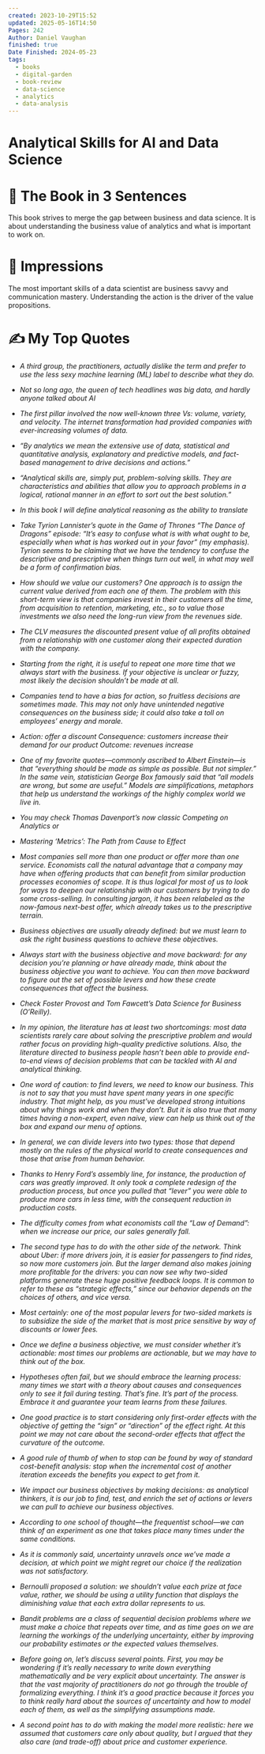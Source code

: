 ```yaml
---
created: 2023-10-29T15:52
updated: 2025-05-16T14:50
Pages: 242
Author: Daniel Vaughan
finished: true
Date Finished: 2024-05-23
tags:
  - books
  - digital-garden
  - book-review
  - data-science
  - analytics
  - data-analysis
---
```

# Analytical Skills for AI and Data Science


# 🚀 The Book in 3 Sentences
This book strives to merge the gap between business and data science. It is about understanding the business value of analytics and what is important to work on. 

# 🎨 Impressions
The most important skills of a data scientist are business savvy and communication mastery. 
Understanding the action is the driver of the value propositions. 


# ✍️ My Top  Quotes
- *A third group, the practitioners, actually dislike the term and prefer to use the less sexy machine learning (ML) label to describe what they do.* 
 
- *Not so long ago, the queen of tech headlines was big data, and hardly anyone talked about AI* 
 
- *The first pillar involved the now well-known three Vs: volume, variety, and velocity. The internet transformation had provided companies with ever-increasing volumes of data.* 
 
- *“By analytics we mean the extensive use of data, statistical and quantitative analysis, explanatory and predictive models, and fact-based management to drive decisions and actions.”* 
 
- *“Analytical skills are, simply put, problem-solving skills. They are characteristics and abilities that allow you to approach problems in a logical, rational manner in an effort to sort out the best solution.”* 
 
- *In this book I will define analytical reasoning as the ability to translate* 
 
- *Take Tyrion Lannister’s quote in the Game of Thrones “The Dance of Dragons” episode: “It’s easy to confuse what is with what ought to be, especially when what is has worked out in your favor” (my emphasis). Tyrion seems to be claiming that we have the tendency to confuse the descriptive and prescriptive when things turn out well, in what may well be a form of confirmation bias.* 
 
- *How should we value our customers? One approach is to assign the current value derived from each one of them. The problem with this short-term view is that companies invest in their customers all the time, from acquisition to retention, marketing, etc., so to value those investments we also need the long-run view from the revenues side.* 
 
- *The CLV measures the discounted present value of all profits obtained from a relationship with one customer along their expected duration with the company.* 
 
- *Starting from the right, it is useful to repeat one more time that we always start with the business. If your objective is unclear or fuzzy, most likely the decision shouldn’t be made at all.* 
 
- *Companies tend to have a bias for action, so fruitless decisions are sometimes made. This may not only have unintended negative consequences on the business side; it could also take a toll on employees’ energy and morale.* 
 
- *Action: offer a discount Consequence: customers increase their demand for our product Outcome: revenues increase* 
 
- *One of my favorite quotes—commonly ascribed to Albert Einstein—is that “everything should be made as simple as possible. But not simpler.” In the same vein, statistician George Box famously said that “all models are wrong, but some are useful.” Models are simplifications, metaphors that help us understand the workings of the highly complex world we live in.* 
 
- *You may check Thomas Davenport’s now classic Competing on Analytics or* 
 
- *Mastering ‘Metrics’: The Path from Cause to Effect* 
 
- *Most companies sell more than one product or offer more than one service. Economists call the natural advantage that a company may have when offering products that can benefit from similar production processes economies of scope. It is thus logical for most of us to look for ways to deepen our relationship with our customers by trying to do some cross-selling. In consulting jargon, it has been relabeled as the now-famous next-best offer, which already takes us to the prescriptive terrain.* 
 
- *Business objectives are usually already defined: but we must learn to ask the right business questions to achieve these objectives.* 
 
- *Always start with the business objective and move backward: for any decision you’re planning or have already made, think about the business objective you want to achieve. You can then move backward to figure out the set of possible levers and how these create consequences that affect the business.* 
 
- *Check Foster Provost and Tom Fawcett’s Data Science for Business (O’Reilly).* 
 
- *In my opinion, the literature has at least two shortcomings: most data scientists rarely care about solving the prescriptive problem and would rather focus on providing high-quality predictive solutions. Also, the literature directed to business people hasn’t been able to provide end-to-end views of decision problems that can be tackled with AI and analytical thinking.* 
 
- *One word of caution: to find levers, we need to know our business. This is not to say that you must have spent many years in one specific industry. That might help, as you must’ve developed strong intuitions about why things work and when they don’t. But it is also true that many times having a non-expert, even naive, view can help us think out of the box and expand our menu of options.* 
 
- *In general, we can divide levers into two types: those that depend mostly on the rules of the physical world to create consequences and those that arise from human behavior.* 
 
- *Thanks to Henry Ford’s assembly line, for instance, the production of cars was greatly improved. It only took a complete redesign of the production process, but once you pulled that “lever” you were able to produce more cars in less time, with the consequent reduction in production costs.* 
 
- *The difficulty comes from what economists call the “Law of Demand”: when we increase our price, our sales generally fall.* 
 
- *The second type has to do with the other side of the network. Think about Uber: if more drivers join, it is easier for passengers to find rides, so now more customers join. But the larger demand also makes joining more profitable for the drivers: you can now see why two-sided platforms generate these huge positive feedback loops. It is common to refer to these as “strategic effects,” since our behavior depends on the choices of others, and vice versa.* 
 
- *Most certainly: one of the most popular levers for two-sided markets is to subsidize the side of the market that is most price sensitive by way of discounts or lower fees.* 
 
- *Once we define a business objective, we must consider whether it’s actionable: most times our problems are actionable, but we may have to think out of the box.* 
 
- *Hypotheses often fail, but we should embrace the learning process: many times we start with a theory about causes and consequences only to see it fail during testing. That’s fine. It’s part of the process. Embrace it and guarantee your team learns from these failures.* 
 
- *One good practice is to start considering only first-order effects with the objective of getting the “sign” or “direction” of the effect right. At this point we may not care about the second-order effects that affect the curvature of the outcome.* 
 
- *A good rule of thumb of when to stop can be found by way of standard cost-benefit analysis: stop when the incremental cost of another iteration exceeds the benefits you expect to get from it.* 
 
- *We impact our business objectives by making decisions: as analytical thinkers, it is our job to find, test, and enrich the set of actions or levers we can pull to achieve our business objectives.* 
 
- *According to one school of thought—the frequentist school—we can think of an experiment as one that takes place many times under the same conditions.* 
 
- *As it is commonly said, uncertainty unravels once we’ve made a decision, at which point we might regret our choice if the realization was not satisfactory.* 
 
- *Bernoulli proposed a solution: we shouldn’t value each prize at face value, rather, we should be using a utility function that displays the diminishing value that each extra dollar represents to us.* 
 
- *Bandit problems are a class of sequential decision problems where we must make a choice that repeats over time, and as time goes on we are learning the workings of the underlying uncertainty, either by improving our probability estimates or the expected values themselves.* 
 
- *Before going on, let’s discuss several points. First, you may be wondering if it’s really necessary to write down everything mathematically and be very explicit about uncertainty. The answer is that the vast majority of practitioners do not go through the trouble of formalizing everything. I think it’s a good practice because it forces you to think really hard about the sources of uncertainty and how to model each of them, as well as the simplifying assumptions made.* 
 
- *A second point has to do with making the model more realistic: here we assumed that customers care only about quality, but I argued that they also care (and trade-off) about price and customer experience.* 
 

